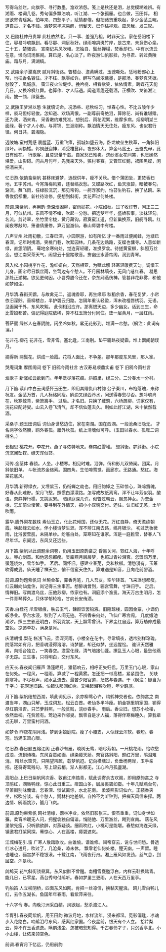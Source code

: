 <!-- { "loadSidebar": true } -->
写得乌丝烂。向旗亭、寻行数墨，澹欢浓怨。笺上是秋还是泪，总觉模糊难辨。有湘雨、楼词几卷。秀句偏多飘泊响，听江湖、一个张孤雁。也合做，玉田伴。 相思欲寄青瑶案。怕年来、四愁平子，赋情都倦。儗把诸贤重唤起，多少金荃兰畹。道自古、才名不贱。酒梦京华凉易醒，悄鬘天、已作枯禅观。应念我，发三叹。

又.巴陵杜仲丹贵墀
此杜依然老。只一事、差强乃祖，时非天宝。家在岳阳楼下住，容易吟魂飘到。看尽那、洞庭秋好。绿雨啼鸪斑竹岸，是古来、未竟伤心稾。二十五，楚骚调。 宣南记共风吹帽。怎独自、鬓丝禅榻，焚香却扫。中有水流云在意，懒向词场厮闹。算已是、名心淡了。昨夜游仙帆影挂，为寻君、转过黄陵庙。霜与月，满湖缟。

又.武陵余子瀓嵩庆
腻月斜街路。瞥楼台、澹黄瞒过，玉骢嘶处。恁地粉郎心上窄，也把香名容住。才不枉、飘零如许。醉写乌阑浓蘸墨，是那场、春梦真凭据。愁彀了，凤城旅。 蛮江夜火沙堤步。挽吟桡、相看欲笑，依依情素。跨蝶花天能几日，又换冷枫红舞。也算作、才人际遇。闻道青篷还载酒，正横吹、龙笛湘江雨。披一领，绿簔去。

又.武陵王梦湘以慜
生就填词命。况添些、悲秋结习，悼春心性。不比五陵年少样，裘马但标轻俊。怎知道、欢场离恨。一副尊前奇绝泪，算除花、尚有谁堪赠。还为我，洒来肯。 采香嫩约难凭准。想别后、雨花泥絮，维摩多病。烟柳明湖三面绿，著个才人小影。与背锦、生涯刚称。飘泊情天无住处，瘦东风、也似君行径。何日共，碧湘隐。

迈陂塘.蛮村荒感
裹腥蓝、万重飞瘴，孤城如堕云海。卧龙故垒生秋草，一角斜阳绿坏。祠额矮。侭铜鼓迎神，消受椎鬟拜。夜郎休大。算金马蛮王，玉蚕鬼母，此日有谁在。 行歌客，且莫思量千载。自家愁已难卖。浣纱溪女花间笑，也觉嫣然堪爱。山影碍。问古月何年，先我来天外。猺村春赛。又管压红鹅，裙围黑蝶，闲把酒来买。

忆旧游.依韵畣紫帆
甚移床避梦，选砚供年，瘦不关秋。借个蒲团坐，更焚香扫地，五字苏州。今宵落梅风紧，还替缟衣愁。又蝶路吹红，鱼天涨碧，暗被春勾。 谿流。蘸飞雨，任绿影沉沉，那见帘钩。一舸浮家约，怕苔生钓石，换了丛鸥。采香俊侣都懒，新社待谁修。便想到斜街，卖花声过何处楼。

前调.柬紫帆，再用韵
渐深烟困柳，密雨妨花，小院如秋。过了收灯节，问正三二月，可似杭州。东风不情不绪，吹起一分愁。把选梦年华，盛娇影事，淡抹轻勾。 名流。剪诗翠，坐竹里帘栊，黄月藏钩。寂寞蛮江道，但新巢换燕，旧舸寻鸥。红阑夜寒敲句，箫谱倩重修。算万里游仙，春山瘴碧中有楼。

八声甘州.社雨初散，江春已深，小园暝游，如有所忆
才一番雨过便闻蛙，池塘已春深。记年时携酒，笑桃门巷，吹絮园林。几条花边熟路，支蝶也慵寻。人意如新绿，直恁阴阴。 蓦地余寒何处，觉连宵轻暖，准换罗衾。待搓黄蛮柳，斜照万丝金。想江南采茶天气，闹碧云十里踏歌音。拚幽坐水苔帘阁，润到青琴。

风入松.小园桃李作花，澹红妍白，天然相亚，为赋此解
轻寒轻暖费天匀。调惜玉儿身。画帘尽日飘丝雨，坐莺边有个愁人。不月园林缟夜，无风门巷红春。 凝思那处正湔裙。欲见更何因。小唇秀靥今还在，奈东厢燕伤神。管甚非花非雾，和他如梦如尘。

月华清.春街买鹦，与故禽无二，返魂香耶，再生缘耶
秋稻余香，春花复梦，小帘依旧深貯。垂柳楼台，半护碧云归路。怎隔年重认轻盈，浑未改檀唇绣羽。无语。见画阑干外，东风吹絮。 此例相沿应许。那离恨天边，多少幽女。话到三生，命比雪娘都苦。偏记得庭院依稀，算不枉玉箫分付同住。垫一层黄月，一层红雨。

菩萨蛮
绿衫人在春阴院。闲坐冷如秋。畧无花影到。堆满一帘愁。（枫注：此词有误。）

花非花.柳花
花非花，雪非雪。塞北逢，江南别。垫平骢路夜疑霜，堆上鹦阑朝误月。

摘得新
两鬓花。烘成一脸霞。花将人面比，不争差。那年那度东风里，那人家。




哭庵词集 摩围阁词 卷下 旧鸥今雨社言
古汉寿易顺鼎实甫
卷下 旧鸥今雨社言

渔歌子
新涨如云欲到门。年年洗尽落花痕。斜照里，绿三分。二分春水一分村。

月下笛.读山中白云词感怀玉田生，即用其赠仇山村韵
公子秦川，布袍落魄，来称杭友。金荃万首，几人标格同瘦。鸥边又绿西泠水，问送得春愁尽否。想吟魂尚在，秋寒鲸背，紫箫离手。 过后。才名旧。只换了藏鸦，六桥疏柳。词家仅有，浣花应配诗叟。山云入卷飞清气，却不信仙蓬去久。剩如此好江湖，朱十依然载酒。

采桑子.题玉田词后
词仙身世愁边住，家在南湖。国在西湖。一段沧桑旧隐无。 才名两字依然賸，鸥外春孤。雁外秋孤。纸上清魂似可呼。（玉田以春水、孤雁二词得名。）

长相思
桃花开。李花开。燕子寻侬特地来。卷帘红雪堆。 想斜街。梦斜街。小院沉沉闻坠钗。绿天浑似苔。

河传.金荃体
春锁。人坐。小楼寒。相见时难。泪弹。俏和影儿双倚阑。团栾。月斜依旧单。 斗帐流苏金络索。围四角。生怕啼莺觉。画廊东。无路通。愁红。海棠花底风。

月华清.新得绿衣，又埋紫玉，仍衔蝉之劫也。用旧韵悼之
玉碎惊心，珠啼霣魄，好春从此难貯。架月飞愁，照惯白濛濛路。怎写成故纸离鸾，浑不让年芳似羽。酸语。奈静禅行榻，又挑泥絮。 暗绿庭深几许。似瞥过朝云，飘忽神女。为恋金栊，忘却前尘悽苦。要寻到花外情天，把小小双魂交付。还住。认旧红无恙，土华吹雨。

露华.廧外梨花数株
素仙玉立，化此花倾国，还似无花。万红自静，倚天澹绝朝霞。唤起绿云如水，伴小楼诗梦生涯。浑不辨江南去路，缟月银沙。 初过洗妆微雨，比浴罢莹肌，未隔单纱。纷廧白处，笼寒知在谁家。浑是一庭鬆雪，替春人飞尽年华。东阑远，东风又还远些。

月下笛.紫帆以此调题余词卷，仍用玉田原韵畣之
昏黑关河，软红人海，十年呼友。琴心剑首。和他恩怨都瘦。吴霜燕月层层梦，也照过青衫泪否。怎盟鸥万里，蜑篷烧烛，雪华如手。 茗后。同怀旧。感建业春芜，灵和秋柳。清愁漫有。玉箫吹得成叟。仙天睡了禅天坐，悄不信蛮天住久。算难遇是知音，且向花前酹酒。

前调.原韵题紫帆词
兰畹金荃，霏香秀笔，几人吾友。空华转首。飞来瑶想都瘦。红云嬾向仙龛住，尚记得三生事否。想醉魂曾到，骊宫雪舞，寸珠归手。 定后。情禅旧。写南渡乌丝，压他苏柳。侬家也有。洞庭添个渔叟。海天万古生明月，怎一件青琴葬久。只休学郁轮袍，甘向长安侑酒。

天香.白桂花
爪雪银痕，肤云玉气，鍊颜饮罢铅液。旧隐琼楼，圆因金粟，小谪仍皈净业。亭台水浸，秋到了人间无迹。不辨香来何处，飞仙广寒宫阙。 几度娥池潮汐。照三生影还明白，断羽霓裳，天上飘零曾识。下界尘红自远，算万劫修成最空色。凉透单衫，满身是月。

庆清朝慢.梨花
帐浅飞云，壶深买雨，小楼全在花中。寻常缟夜，透帘别样玲珑。院落常如有月，把香魂浸得溶溶。诗梦醒，却还似梦，坐远惺忪。 谁识天然雅素，向瑶台独立，一笑春空。澹雯化绿，清气暗接仙蓬。撩乱玉人心眼，最愁他燕子无踪。三生事，只将明白，交付东风。

应天长.春夜闻归雁声
渔篷晒月，猎箭响云，相呼正失归侣。万里玉门心眼，家山在何处。一程风，一程雨。算减了一程黄雾。怎还把一带高楼，紧紧围住。 关缺剩寒补。不尽秋声，如水乱流去。最苦夕阳官道，茫然与春遇。干（枫注：疑当为千字。）花暝迷旧路。怕错认那回红树。又唤起湘客吹镫，年少羁旅。

月下笛.紫帆结想西湖，填此词见示，余亦柳莺心许，梅鹤神交者也。依韵畣之
南渡当年，湖山只解，玉成词友。松云白首。老仙多半吟瘦。销金锅里销家国，销得尽红鹃泪否。只苎萝斜照，一般贫贱，浣纱春手。 雨后。香尘旧。想苏小妆楼，依然垂柳。花赀若有。莺边来作邻叟。飘零自是才人福，落得伴寒梅睡久。算我辈忒无聊，万里蛮村问酒。

如梦令
昨夜花阴月浅。梦到谢娘庭院。瘦了小腰支，人似绿云浑软。春短。春短。愁满玉箫心眼。

忆旧游.春日题五榕江阁
正春沙有雁，晓树无莺，暗尽芳朝。一尺桃花雨，恰吹愁成浪，流到诗桡。东风百蛮如画，绿染瘴天娇。奈官路斜阳，题红万里，鹃泪难消。 晴丝水窗凭，只隔望帘疏，载梦帆迢。记向横塘过，负垂杨两岸，玉手亲招。还将寄鸾残句，写上碧云梢。渐人影都无，江心冷月孤盪潮。

高阳台.上巳日紫帆同次香、敦甫江岸踏青，赋此调寄余古欢阁，即用原韵畣之
寺顶鹃红，湖唇鸭绿，惊心此日重三。瘴国山多，层层裹碧如蚕。十年几赋燕台句，早箫街别味慵谙。怎春深、惯试离悰，水北花南。 柔波照影词仙六，正蘋香夹坐，松吹分谈。有个愁人，鹦林扫地差堪。自怜不为听钟到，把禅天风信来探。两边情、鸥雨跳沙，蜑月飞岚。

前调.原韵柬紫帆
鸥社清缘，鹦林净业，依然旧影张三。恨茧重重，词仙身世如蚕。柔宵冷暖无人问，拥猩衾独自偏谙。悄随他、万里游丝，飏到宣南。 落花风里侬先瘦，只听鹂欲醉，对燕疑谈。细雨吹红，小桃可是能堪。春愁似海连天绿，镇邀君打桨同探。蓦惊心、人在高楼，瘴碧遮岚。

江城梅花引.笛
广寒人散踏歌收。曲谁偷。谱谁修。谒帝穿云，说与世间愁。骨透红冰心透月，吹过了，几沧桑，凉未休。 飘零老仙何处楼。楚天幽。一声留。睡也睡也，骊宫梦不稳银湫。十载江南，飞雨夜行舟。湘上雁风如发劲，丝气息，到层空，浑是秋。

鹧鸪天
花气斜街锁昼冥。东风似醉不曾醒。南槽雪甕邀浮白，内样云鞋换踏青。 能几日，已零星。燕台秀句付鹃听。春如梦里三更雨，人在天西万里亭。

钓船笛
人立柳阴桥，四面东风如网。肯把一丝凉信，换黏天腥浪。 鸥儿雪白鸭儿红，去作五湖长。鱼国年年春雨，看紫萍来往。

十六字令
春。向晚汀洲采白蘋。风欲起，愁杀渡江人。

华胥引.春夜同紫帆，用玉田韵
微波月地，水样流年，浸来都湿。觅影偏逢，凉魂步入花路白。啼鹃泪尽东风，感离红家国。今夜星前，恨天有个人立。 拾片梨云，算不许玉香遗逸。瞒鹦浅坐，怎被暗愁知得。千古春怜才子，只沉香亭北。小小山楼，让侬来领空色。

前调.春宵月下忆远，仍用前韵
